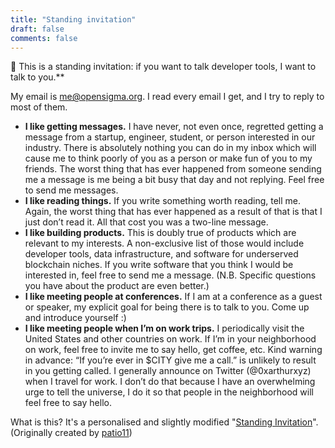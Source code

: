 ```yaml
---
title: "Standing invitation"
draft: false
comments: false
---
```


💬 This is a standing invitation: if you want to talk developer tools, I want to talk to you.**

My email is [me@opensigma.org](mailto:me@opensigma.org). I read every email I get, and I try to reply to most of them.

- **I like getting messages.** I have never, not even once, regretted getting a message from a startup, engineer, student, or person interested in our industry. There is absolutely nothing you can do in my inbox which will cause me to think poorly of you as a person or make fun of you to my friends. The worst thing that has ever happened from someone sending me a message is me being a bit busy that day and not replying. Feel free to send me messages.
- **I like reading things.**  If you write something worth reading, tell me. Again, the worst thing that has ever happened as a result of that is that I just don’t read it. All that cost you was a two-line message.
- **I like building products.** This is doubly true of products which are relevant to my interests. A non-exclusive list of those would include developer tools, data infrastructure, and software for underserved blockchain niches. If you write software that you think I would be interested in, feel free to send me a message. (N.B. Specific questions you have about the product are even better.)
- **I like meeting people at conferences.**  If I am at a conference as a guest or speaker, my explicit goal for being there is to talk to you. Come up and introduce yourself :)
- **I like meeting people when I’m on work trips.**  I periodically visit the United States and other countries on work. If I’m in your neighborhood on work, feel free to invite me to say hello, get coffee, etc. Kind warning in advance: “If you’re ever in $CITY give me a call.” is unlikely to result in you getting called. I generally announce on Twitter (@0xarthurxyz) when I travel for work. I don’t do that because I have an overwhelming urge to tell the universe, I do it so that people in the neighborhood will feel free to say hello.

What is this? It's a personalised and slightly modified "[Standing Invitation](https://www.kalzumeus.com/standing-invitation/)". (Originally created by [patio11](https://twitter.com/patio11))